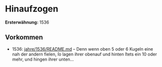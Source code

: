 # Hinaufzogen

**Ersterwähnung:** 1536

## Vorkommen
- 1536: [jahre/1536/README.md](../jahre/1536/README.md) – Denn wenn oben 5 oder 6 Kugeln eine nah der
andern fielen, ſo lagen ihrer obenauf und hinten ſtets ein
10 oder mehr, und hingen ihrer unten...
